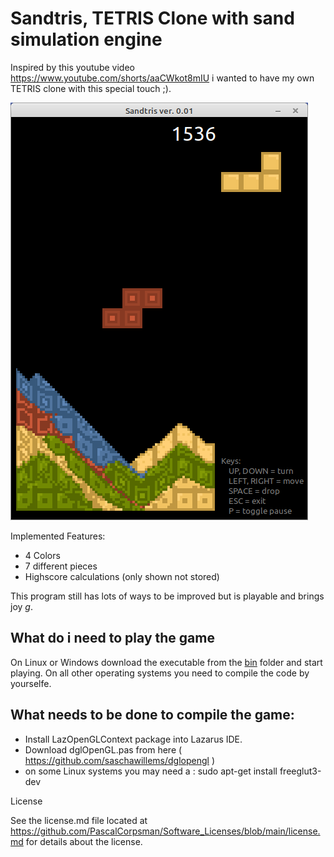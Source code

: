 # Sandtris, TETRIS Clone with sand simulation engine

Inspired by this youtube video https://www.youtube.com/shorts/aaCWkot8mIU i wanted to have my own TETRIS clone with this special touch ;).

![](preview.png)

Implemented Features:
 - 4 Colors
 - 7 different pieces
 - Highscore calculations (only shown not stored)

This program still has lots of ways to be improved but is playable and brings joy *g*.

## What do i need to play the game
On Linux or Windows download the executable from the [bin](bin) folder and start playing. On all other operating systems you need to compile the code by yourselfe.

## What needs to be done to compile the game:

- Install LazOpenGLContext package into Lazarus IDE.
- Download dglOpenGL.pas from here ( https://github.com/saschawillems/dglopengl )
- on some Linux systems you may need a : sudo apt-get install freeglut3-dev   

License

See the license.md file located at https://github.com/PascalCorpsman/Software_Licenses/blob/main/license.md for details about the license.

